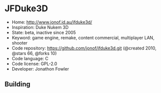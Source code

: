 # JFDuke3D

- Home: http://www.jonof.id.au/jfduke3d/
- Inspiration: Duke Nukem 3D
- State: beta, inactive since 2005
- Keyword: game engine, remake, content commercial, multiplayer LAN, shooter
- Code repository: https://github.com/jonof/jfduke3d.git (@created 2010, @stars 66, @forks 10)
- Code language: C
- Code license: GPL-2.0
- Developer: Jonathon Fowler

## Building

